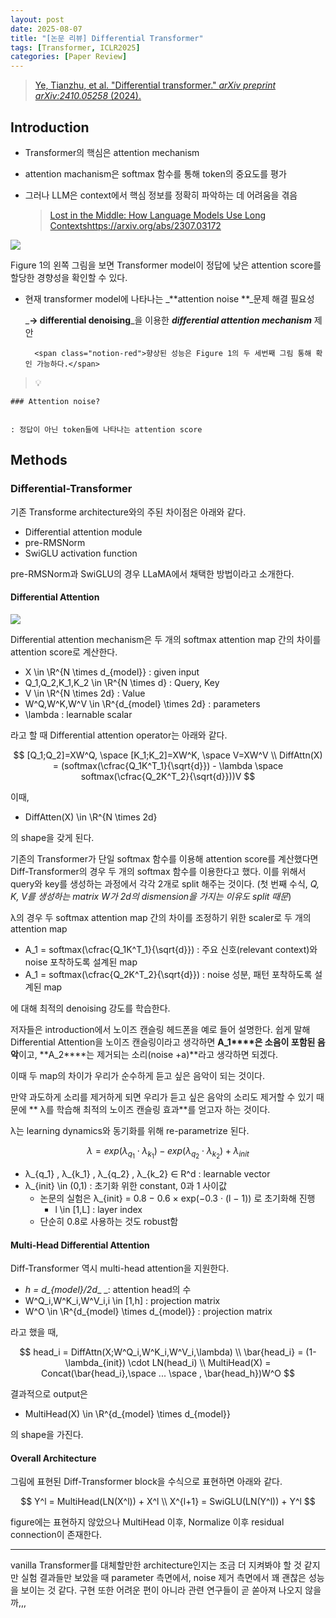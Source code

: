```yaml
---
layout: post
date: 2025-08-07
title: "[논문 리뷰] Differential Transformer"
tags: [Transformer, ICLR2025]
categories: [Paper Review]
---
```


> [Ye, Tianzhu, et al. "Differential transformer." ](https://arxiv.org/abs/2410.05258)[_arXiv preprint arXiv:2410.05258_](https://arxiv.org/abs/2410.05258)[ (2024).](https://arxiv.org/abs/2410.05258)



## Introduction

- Transformer의 핵심은 attention mechanism
- attention machanism은 softmax 함수를 통해 token의 중요도를 평가
- 그러나 LLM은 context에서 핵심 정보를 정확히 파악하는 데 어려움을 겪음

	> [Lost in the Middle: How Language Models Use Long Contextshttps://arxiv.org/abs/2307.03172](https://arxiv.org/abs/2307.03172)


![](https://prod-files-secure.s3.us-west-2.amazonaws.com/542b861c-36a8-4051-84e5-8804b6728dba/9083ea56-691a-4752-ae26-47f403431ac8/image.png?X-Amz-Algorithm=AWS4-HMAC-SHA256&X-Amz-Content-Sha256=UNSIGNED-PAYLOAD&X-Amz-Credential=ASIAZI2LB4665QTLW2W6%2F20251010%2Fus-west-2%2Fs3%2Faws4_request&X-Amz-Date=20251010T131936Z&X-Amz-Expires=3600&X-Amz-Security-Token=IQoJb3JpZ2luX2VjEFUaCXVzLXdlc3QtMiJIMEYCIQCIq2ceMSmvS4JxpX06ZipyouG%2F9EFQr16ASJeMLggZdgIhAN2BlzZTqOjcxPFDFxG9v97Hq90ekcGQQuWt4XWtfyX4KogECO7%2F%2F%2F%2F%2F%2F%2F%2F%2F%2FwEQABoMNjM3NDIzMTgzODA1IgzAHwha82O0DEgw8OEq3APlmRm87sydB7zHzz4dC7s6KBxiUtcfTK3fzOFnQEQB0QJzb%2F9ERsMNfdIC9qSE8gosoTvKbsZQqLtjjWWgNPG3h48BlvG92ybVxcmKY7wpLwOeA6H4z4%2Bnn%2FmfyCyIdiadxT77jUqmRpj8dW3b4VFwUPIh9nDXuvjpJWf8UiFzzaok9%2Ffi5la8dmDEmIUH4s49RGayfw1mQp9ACr2NyUdXgiwL8hQnzyOB3FlPv6jxdjE2Qw%2B0NyXeWyrHSMcRM85r1Fxl2rQhqykNDqNTdJwvaUDfOBqSmJNYpuwgN65ICGO7CAQyMeu5TDFKK3FJlDo2NjSleLcTbbfINeymJY64voxroB7OfFFC9I9G0OwNTknQoMPG6XJyPp9HN8ev0NWTPomAXvLh%2FRJ4q9a3mtcxsvmPo87cvY1T1PMPjOYRY9QNNO%2ByKpvSjDRwLGKQo7PEC%2B%2But%2Bv6brZRJf3b25DPimSbTFjiTiLu25GTOSLC4VOenoizPU9zSbdrf%2BqZCRe66R1yMS0EltdsfZVRSNbMmOWQ4RHuU5CGLuRs6Qos9tBUNyTwShb84SfuyKWL1887f3FyNRFEjGgceCt38J7xi%2FYWxQF%2BSBu6jdVV04riZzLvtVFa3ZaUQu7x3DDMiKTHBjqkATt%2FhTneD9VdS2t0je8tmFb26bpZCkzyyKbSj%2BoCfJWPxzq7wMckeTE2ZTjqcnsCt21jZ7048H3bX1aiYyd82Kz%2B5FSRn2l2Gn3SqDHIBXph6Az5CNgzF3t5JFHDmfpOQwzwS5EWvxCWO20HwdKtKThHE%2F7E2NBIlA%2F2zQU8kRfp5wlGmmvmXy2oKfQr3MIKcHFBIdtIQDteH0i6gRoeQP6RNT6y&X-Amz-Signature=c250af5b62be8820b043356535c53446553bb1ed94d261bbd186bb6d864c7f4f&X-Amz-SignedHeaders=host&x-amz-checksum-mode=ENABLED&x-id=GetObject)


Figure 1의 왼쪽 그림을 보면 Transformer model이 정답에 낮은 attention score를 할당한 경향성을 확인할 수 있다.

- 현재 transformer model에 나타나는 _**attention noise **_문제 해결 필요성

	_**→ differential denoising**_을 이용한 _**differential attention mechanism**_ 제안


		<span class="notion-red">향상된 성능은 Figure 1의 두 세번째 그림 통해 확인 가능하다.</span>


> 💡 


	### Attention noise?


	: 정답이 아닌 token들에 나타나는 attention score



## Methods



### Differential-Transformer


기존 Transforme architecture와의 주된 차이점은 아래와 같다.

- Differential attention module
- pre-RMSNorm
- SwiGLU activation function

pre-RMSNorm과 SwiGLU의 경우 LLaMA에서 채택한 방법이라고 소개한다.



#### Differential Attention


![](https://prod-files-secure.s3.us-west-2.amazonaws.com/542b861c-36a8-4051-84e5-8804b6728dba/116d70b2-1963-4810-9167-f4c7d8a06e8f/image.png?X-Amz-Algorithm=AWS4-HMAC-SHA256&X-Amz-Content-Sha256=UNSIGNED-PAYLOAD&X-Amz-Credential=ASIAZI2LB4665QTLW2W6%2F20251010%2Fus-west-2%2Fs3%2Faws4_request&X-Amz-Date=20251010T131936Z&X-Amz-Expires=3600&X-Amz-Security-Token=IQoJb3JpZ2luX2VjEFUaCXVzLXdlc3QtMiJIMEYCIQCIq2ceMSmvS4JxpX06ZipyouG%2F9EFQr16ASJeMLggZdgIhAN2BlzZTqOjcxPFDFxG9v97Hq90ekcGQQuWt4XWtfyX4KogECO7%2F%2F%2F%2F%2F%2F%2F%2F%2F%2FwEQABoMNjM3NDIzMTgzODA1IgzAHwha82O0DEgw8OEq3APlmRm87sydB7zHzz4dC7s6KBxiUtcfTK3fzOFnQEQB0QJzb%2F9ERsMNfdIC9qSE8gosoTvKbsZQqLtjjWWgNPG3h48BlvG92ybVxcmKY7wpLwOeA6H4z4%2Bnn%2FmfyCyIdiadxT77jUqmRpj8dW3b4VFwUPIh9nDXuvjpJWf8UiFzzaok9%2Ffi5la8dmDEmIUH4s49RGayfw1mQp9ACr2NyUdXgiwL8hQnzyOB3FlPv6jxdjE2Qw%2B0NyXeWyrHSMcRM85r1Fxl2rQhqykNDqNTdJwvaUDfOBqSmJNYpuwgN65ICGO7CAQyMeu5TDFKK3FJlDo2NjSleLcTbbfINeymJY64voxroB7OfFFC9I9G0OwNTknQoMPG6XJyPp9HN8ev0NWTPomAXvLh%2FRJ4q9a3mtcxsvmPo87cvY1T1PMPjOYRY9QNNO%2ByKpvSjDRwLGKQo7PEC%2B%2But%2Bv6brZRJf3b25DPimSbTFjiTiLu25GTOSLC4VOenoizPU9zSbdrf%2BqZCRe66R1yMS0EltdsfZVRSNbMmOWQ4RHuU5CGLuRs6Qos9tBUNyTwShb84SfuyKWL1887f3FyNRFEjGgceCt38J7xi%2FYWxQF%2BSBu6jdVV04riZzLvtVFa3ZaUQu7x3DDMiKTHBjqkATt%2FhTneD9VdS2t0je8tmFb26bpZCkzyyKbSj%2BoCfJWPxzq7wMckeTE2ZTjqcnsCt21jZ7048H3bX1aiYyd82Kz%2B5FSRn2l2Gn3SqDHIBXph6Az5CNgzF3t5JFHDmfpOQwzwS5EWvxCWO20HwdKtKThHE%2F7E2NBIlA%2F2zQU8kRfp5wlGmmvmXy2oKfQr3MIKcHFBIdtIQDteH0i6gRoeQP6RNT6y&X-Amz-Signature=22de1cfe6defb209fec3333fb243819881a89710e86165a106819c8d462ac887&X-Amz-SignedHeaders=host&x-amz-checksum-mode=ENABLED&x-id=GetObject)


Differential attention mechanism은 두 개의 softmax attention map 간의 차이를 attention score로 계산한다.

- X \in \R^{N \times d\_{model}} : given input
- Q\_1,Q\_2,K\_1,K\_2 \in \R^{N \times d} : Query, Key
- V \in \R^{N \times 2d} : Value
- W^Q,W^K,W^V \in \R^{d\_{model} \times 2d} : parameters
- \lambda : learnable scalar

라고 할 때 Differential attention operator는 아래와 같다.


$$
[Q_1;Q_2]=XW^Q, \space [K_1;K_2]=XW^K, \space V=XW^V \\
DiffAttn(X) = (softmax(\cfrac{Q_1K^T_1}{\sqrt{d}}) - \lambda \space softmax(\cfrac{Q_2K^T_2}{\sqrt{d}}))V
$$


이때,

- DiffAtten(X) \in \R^{N \times 2d}

의 shape을 갖게 된다.


기존의 Transformer가 단일 softmax 함수를 이용해 attention score를 계산했다면 Diff-Transformer의 경우 두 개의 softmax 함수를 이용한다고 했다. 이를 위해서 query와 key를 생성하는 과정에서 각각 2개로 split 해주는 것이다. <span class="notion-red">(첫 번째 수식, </span><span class="notion-red">_Q, K, V를 생성하는 matrix W가 2d의 dismension을 가지는 이유도 split 때문_</span><span class="notion-red">)</span>


 λ의 경우 두 softmax attention map 간의 차이를 조정하기 위한 scaler로 두 개의 attention map

- A\_1 = softmax(\cfrac{Q\_1K^T\_1}{\sqrt{d}}) : 주요 신호(relevant context)와 noise 포착하도록 설계된 map
- A\_1 = softmax(\cfrac{Q\_2K^T\_2}{\sqrt{d}}) : noise 성분, 패턴 포착하도록 설계된 map 

에 대해 최적의 denoising 강도를 학습한다.


저자들은 introduction에서 노이즈 캔슬링 헤드폰을 예로 들어 설명한다. 쉽게 말해 Differential Attention을 노이즈 캔슬링이라고 생각하면 **A\_1****은 소음이 포함된 음악**이고, **A\_2****는 제거되는 소리(noise +a)**라고 생각하면 되겠다. 


이때 두 map의 차이가 우리가 순수하게 듣고 싶은 음악이 되는 것이다. 


만약 과도하게 소리를 제거하게 되면 우리가 듣고 싶은 음악의 소리도 제거할 수 있기 때문에 ** λ를 학습해 최적의 노이즈 캔슬링 효과**를 얻고자 하는 것이다.


λ는 learning dynamics와 동기화를 위해 re-parametrize 된다.


$$
\lambda = exp(\lambda_{q_1} \cdot \lambda_{k_1}) - exp(\lambda_{q_2} \cdot \lambda_{k_2}) + \lambda_{init}
$$

- λ\_{q\_1} , λ\_{k\_1} , λ\_{q\_2} , λ\_{k\_2} ∈ R^d : learnable vector
- λ\_{init} \in (0,1) : 초기화 위한 constant, 0과 1 사이값
	- 논문의 실험은 λ\_{init} = 0.8 − 0.6 × exp(−0.3 · (l − 1)) 로 초기화해 진행
		- l \in [1,L] : layer index
	- 단순히 0.8로 사용하는 것도 robust함


#### **Multi-Head Differential Attention**


Diff-Transformer 역시 multi-head attention을 지원한다.

- _h = d\_{model}/2d__ _: attention head의 수
- W^Q\_i,W^K\_i,W^V\_i,i \in [1,h] : projection matrix
- W^O \in \R^{d\_{model} \times d\_{model}} : projection matrix

라고 했을 때,


$$
head_i = DiffAttn(X;W^Q_i,W^K_i,W^V_i,\lambda) \\
\bar{head_i} = (1-\lambda_{init}) \cdot LN(head_i) \\
MultiHead(X) = Concat(\bar{head_i},\space ... \space , \bar{head_h})W^O
$$


결과적으로 output은

- MultiHead(X) \in \R^{d\_{model} \times d\_{model}}

의 shape을 가진다.



#### Overall Architecture


그림에 표현된 Diff-Transformer block을 수식으로 표현하면 아래와 같다.


$$
Y^l = MultiHead(LN(X^l)) + X^l \\
X^{l+1} = SwiGLU(LN(Y^l)) + Y^l
$$


figure에는 표현하지 않았으나 MultiHead 이후, Normalize 이후 residual connection이 존재한다.


---


vanilla Transformer를 대체할만한 architecture인지는 조금 더 지켜봐야 할 것 같지만 실험 결과들만 보았을 때 parameter 측면에서, noise 제거 측면에서 꽤 괜찮은 성능을 보이는 것 같다. 구현 또한 어려운 편이 아니라 관련 연구들이 곧 쏟아져 나오지 않을까,,,

